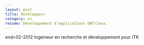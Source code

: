 ```yaml
---
layout: post
title: Développeur
category: cv
resume: Développement d'applications GWT/Java.
---
```

end=02-2012
Ingénieur en recherche et développement pour ITK